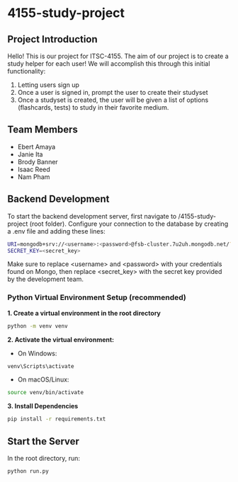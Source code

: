 # 4155-study-project

## Project Introduction
Hello! This is our project for ITSC-4155. The aim of our project is to create a study helper for each user! We will accomplish this through this initial functionality:
 1. Letting users sign up
 2. Once a user is signed in, prompt the user to create their studyset
 3. Once a studyset is created, the user will be given a list of options (flashcards, tests) to study in their favorite medium. 
 
## Team Members
 - Ebert Amaya
 - Janie Ita
 - Brody Banner
 - Isaac Reed
 - Nam Pham

## Backend Development
To start the backend development server, first navigate to /4155-study-project (root folder).
Configure your connection to the database by creating a .env file and adding these lines:
```bash
URI=mongodb+srv://<username>:<password>@fsb-cluster.7u2uh.mongodb.net/?retryWrites=true&w=majority&appName=fsb-cluster
SECRET_KEY=<secret_key>
```
Make sure to replace &lt;username&gt; and &lt;password&gt; with your credentials found on Mongo, then replace &lt;secret_key&gt; with the secret key provided by the development team.

### Python Virtual Environment Setup (recommended)
**1. Create a virtual environment in the root directory**
```bash
python -m venv venv
```
**2. Activate the virtual environment:**
- On Windows:
```bash
venv\Scripts\activate
```
- On macOS/Linux:
```bash
source venv/bin/activate
```

**3. Install Dependencies**
```bash
pip install -r requirements.txt
```

## Start the Server
In the root directory, run:
```bash
python run.py
```
